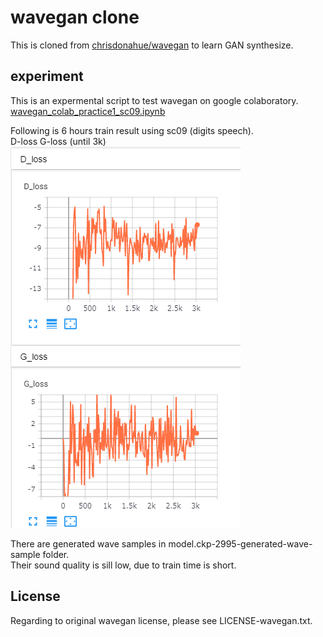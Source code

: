 #  wavegan clone   

This is cloned from  [chrisdonahue/wavegan](https://github.com/chrisdonahue/wavegan) to learn GAN synthesize.  


## experiment  

This is an expermental script to test wavegan on google colaboratory.   
[wavegan_colab_practice1_sc09.ipynb](https://colab.research.google.com/github/shun60s/wavegan-clone/blob/master/wavegan_colab_practice1_sc09.ipynb)  

Following is 6 hours train result using sc09 (digits speech).  
D-loss G-loss (until 3k)  
![D-loss G-loss](waveGAN-SC09-D-Loss-G-Loss___until_3k.png)  
  
There are generated wave samples in model.ckp-2995-generated-wave-sample folder.  
Their sound quality is sill low, due to train time is short.  
  
  
  




## License  

Regarding to original wavegan license, please see LICENSE-wavegan.txt.  


